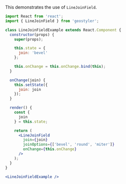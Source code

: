 <!--
 * Released under the BSD 2-Clause License
 *
 * Copyright © 2018-present, terrestris GmbH & Co. KG and GeoStyler contributors
 * All rights reserved.
 *
 * Redistribution and use in source and binary forms, with or without
 * modification, are permitted provided that the following conditions are met:
 *
 * * Redistributions of source code must retain the above copyright notice,
 *   this list of conditions and the following disclaimer.
 *
 * * Redistributions in binary form must reproduce the above copyright notice,
 *   this list of conditions and the following disclaimer in the documentation
 *   and/or other materials provided with the distribution.
 *
 * THIS SOFTWARE IS PROVIDED BY THE COPYRIGHT HOLDERS AND CONTRIBUTORS "AS IS"
 * AND ANY EXPRESS OR IMPLIED WARRANTIES, INCLUDING, BUT NOT LIMITED TO, THE
 * IMPLIED WARRANTIES OF MERCHANTABILITY AND FITNESS FOR A PARTICULAR PURPOSE
 * ARE DISCLAIMED. IN NO EVENT SHALL THE COPYRIGHT HOLDER OR CONTRIBUTORS BE
 * LIABLE FOR ANY DIRECT, INDIRECT, INCIDENTAL, SPECIAL, EXEMPLARY, OR
 * CONSEQUENTIAL DAMAGES (INCLUDING, BUT NOT LIMITED TO, PROCUREMENT OF
 * SUBSTITUTE GOODS OR SERVICES; LOSS OF USE, DATA, OR PROFITS; OR BUSINESS
 * INTERRUPTION) HOWEVER CAUSED AND ON ANY THEORY OF LIABILITY, WHETHER IN
 * CONTRACT, STRICT LIABILITY, OR TORT (INCLUDING NEGLIGENCE OR OTHERWISE)
 * ARISING IN ANY WAY OUT OF THE USE OF THIS SOFTWARE, EVEN IF ADVISED OF THE
 * POSSIBILITY OF SUCH DAMAGE.
 *
-->

This demonstrates the use of `LineJoinField`.

```jsx
import React from 'react';
import { LineJoinField } from 'geostyler';

class LineJoinFieldExample extends React.Component {
  constructor(props) {
    super(props);

    this.state = {
      join: 'bevel'
    };

    this.onChange = this.onChange.bind(this);
  }

  onChange(join) {
    this.setState({
      join: join
    });
  }

  render() {
    const {
      join
    } = this.state;

    return (
      <LineJoinField
        join={join}
        joinOptions={['bevel', 'round', 'miter']}
        onChange={this.onChange}
      />
    );
  }
}

<LineJoinFieldExample />
```
